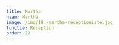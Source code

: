 ```yaml
---
title: Martha
naam: Martha
image: /img/18.-martha-receptioniste.jpg
functie: Reception
order: 22
---
```



